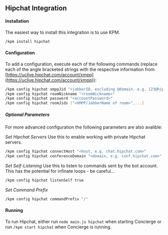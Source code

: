 ## Hipchat Integration
#### Installation
The easiest way to install this integration is to use KPM.
```sh
/kpm install hipchat
```

#### Configuration
To add a configuration, execute each of the following commands (replace each of the angle bracketed strings with the respective information from [https://uclive.hipchat.com/account/xmpp](https://uclive.hipchat.com/account/xmpp)):
```sh
/kpm config hipchat xmppJid "<jabberID, excluding @domain. e.g. 123@hipchat.com => 123>"
/kpm config hipchat roomNickname "<roomNickname>"
/kpm config hipchat password "<accountPassword>"
/kpm config hipchat roomJids ["<XMPP/JabberName of room>",...]
```

##### Optional Parameters
For more advanced configuration the following parameters are also avalible:

*Set Hipchat Servers*
Use this to enable working with private Hipchat servers.
```sh
/kpm config hipchat connectHost "<host, e.g. chat.hipchat.com>"
/kpm config hipchat conferenceDomain "<domain, e.g. conf.hipchat.com>"
```

*Set Self-Listening*
Use this to listen to commands sent by the bot account. This has the potential for infinate loops - be careful...
```sh
/kpm config hipchat listenSelf true
```

*Set Command Prefix*
```sh
/kpm config hipchat commandPrefix "/"
```

#### Running
To run Hipchat, either run `node main.js hipchat` when starting Concierge or run `/kpm start hipchat` when Concierge is running.
